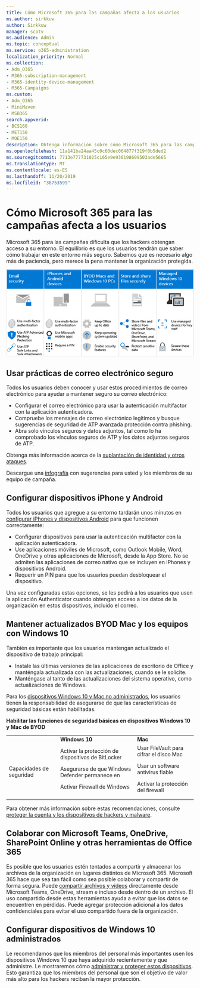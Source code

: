 ```yaml
---
title: Cómo Microsoft 365 para las campañas afecta a los usuarios
ms.author: sirkkuw
author: Sirkkuw
manager: scotv
ms.audience: Admin
ms.topic: conceptual
ms.service: o365-administration
localization_priority: Normal
ms.collection:
- Adm_O365
- M365-subscription-management
- M365-identity-device-management
- M365-Campaigns
ms.custom:
- Adm_O365
- MiniMaven
- MSB365
search.appverid:
- BCS160
- MET150
- MOE150
description: Obtenga información sobre cómo Microsoft 365 para las campañas afecta a los usuarios.
ms.openlocfilehash: 11a141ba24aa45c0c60dec064877f319f0b5ded2
ms.sourcegitcommit: 7713e777731025c165e9e936198609503ade5665
ms.translationtype: MT
ms.contentlocale: es-ES
ms.lasthandoff: 11/20/2019
ms.locfileid: "38753599"
---
```

# <a name="how-microsoft-365-for-campaigns-affects-your-users"></a>Cómo Microsoft 365 para las campañas afecta a los usuarios

Microsoft 365 para las campañas dificulta que los hackers obtengan acceso a su entorno. El equilibrio es que los usuarios tendrán que saber cómo trabajar en este entorno más seguro. Sabemos que es necesario algo más de paciencia, pero merece la pena mantener la organización protegida.

![Ilustración que resume los puntos clave desde abajo para iPhone, dispositivos Android, Mac, Windows 10, uso compartido y personal clave](media/M365-democracy-Users_700px.png)

## <a name="use-secure-email-practices"></a>Usar prácticas de correo electrónico seguro
Todos los usuarios deben conocer y usar estos procedimientos de correo electrónico para ayudar a mantener seguro su correo electrónico:
- Configurar el correo electrónico para usar la autenticación multifactor con la aplicación autenticadora.
- Compruebe los mensajes de correo electrónico legítimos y busque sugerencias de seguridad de ATP avanzada protección contra phishing.
- Abra solo vínculos seguros y datos adjuntos, tal como lo ha comprobado los vínculos seguros de ATP y los datos adjuntos seguros de ATP.

Obtenga más información acerca de la [suplantación de identidad y otros ataques](m365-campaigns-phishing-and-attacks.md). 

Descargue una [infografía](m365-campaigns-protect-campaign-infographic.md) con sugerencias para usted y los miembros de su equipo de campaña.

## <a name="set-up-iphones-and-android-devices"></a>Configurar dispositivos iPhone y Android
Todos los usuarios que agregue a su entorno tardarán unos minutos en [configurar iPhones y dispositivos Android](../business/set-up-mobile-devices.md?toc=%2Fmicrosoft-365%2Fcampaigns%2Ftoc.json) para que funcionen correctamente:
- Configurar dispositivos para usar la autenticación multifactor con la aplicación autenticadora.
- Use aplicaciones móviles de Microsoft, como Outlook Mobile, Word, OneDrive y otras aplicaciones de Microsoft, desde la App Store. No se admiten las aplicaciones de correo nativo que se incluyen en iPhones y dispositivos Android. 
- Requerir un PIN para que los usuarios puedan desbloquear el dispositivo.

Una vez configuradas estas opciones, se les pedirá a los usuarios que usen la aplicación Authenticator cuando obtengan acceso a los datos de la organización en estos dispositivos, incluido el correo. 

## <a name="keep-byod-macs-and-windows-10-pcs-fresh"></a>Mantener actualizados BYOD Mac y los equipos con Windows 10 
También es importante que los usuarios mantengan actualizado el dispositivo de trabajo principal:
- Instale las últimas versiones de las aplicaciones de escritorio de Office y manténgala actualizada con las actualizaciones, cuando se le solicite. 
- Manténgase al tanto de las actualizaciones del sistema operativo, como actualizaciones de Windows.

Para los [dispositivos Windows 10 y Mac no administrados](m365-campaigns-protect-pcs-macs.md), los usuarios tienen la responsabilidad de asegurarse de que las características de seguridad básicas están habilitadas.

**Habilitar las funciones de seguridad básicas en dispositivos Windows 10 y Mac de BYOD**

||||
|:-----|:-----|:------|
||**Windows 10**|**Mac**|
|Capacidades de seguridad|Activar la protección de dispositivos de BitLocker<p><p> Asegurarse de que Windows Defender permanece en <p>Activar Firewall de Windows| Usar FileVault para cifrar el disco Mac <p><p>Usar un software antivirus fiable <p>Activar la protección del firewall|

Para obtener más información sobre estas recomendaciones, consulte [proteger la cuenta y los dispositivos de hackers y malware](https://support.office.com/article/Protect-your-account-and-devices-from-hackers-and-malware-066d6216-a56b-4f90-9af3-b3a1e9a327d6#ID0EAABAAA=Windows_10).

## <a name="collaborate-using-microsoft-teams-onedrive-sharepoint-online-and-other-office-365-tools"></a>Colaborar con Microsoft Teams, OneDrive, SharePoint Online y otras herramientas de Office 365
Es posible que los usuarios estén tentados a compartir y almacenar los archivos de la organización en lugares distintos de Microsoft 365. Microsoft 365 hace que sea tan fácil como sea posible colaborar y compartir de forma segura. Puede [compartir archivos y vídeos](share-files-and-videos.md) directamente desde Microsoft Teams, OneDrive, stream e incluso desde dentro de un archivo. El uso compartido desde estas herramientas ayuda a evitar que los datos se encuentren en pérdidas. Puede agregar protección adicional a los datos confidenciales para evitar el uso compartido fuera de la organización. 


## <a name="set-up-managed-windows-10-devices"></a>Configurar dispositivos de Windows 10 administrados
Le recomendamos que los miembros del personal más importantes usen los dispositivos Windows 10 que haya adquirido recientemente y que administre. Le mostraremos cómo [administrar y proteger estos dispositivos](../business/set-up-windows-devices.md?toc=/microsoft-365/campaigns/toc.json). Esto garantiza que los miembros del personal que son el objetivo de valor más alto para los hackers reciban la mayor protección. 
